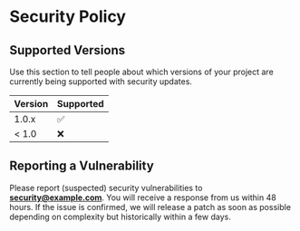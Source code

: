 # Security Policy

## Supported Versions

Use this section to tell people about which versions of your project are
currently being supported with security updates.

| Version | Supported          |
| ------- | ------------------ |
| 1.0.x   | :white_check_mark: |
| < 1.0   | :x:                |

## Reporting a Vulnerability

Please report (suspected) security vulnerabilities to
**[security@example.com](mailto:security@example.com)**. You will receive a response from
us within 48 hours. If the issue is confirmed, we will release a patch as soon
as possible depending on complexity but historically within a few days. 